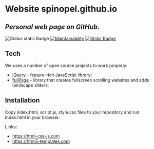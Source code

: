 # Website spinopel.github.io
## _Personal web page on GitHub._

![Status static Badge](https://img.shields.io/badge/status-active-green)
[![Maintainability](https://api.codeclimate.com/v1/badges/d5d6002df5f454ac5aef/maintainability)](https://codeclimate.com/github/spinopel/spinopel.github.io/maintainability)
[![Static Badge](https://img.shields.io/badge/try-online-blue)](https://codepen.io/spinopel/pen/KKOPjva)

## Tech

We uses a number of open source projects to work properly:

- [jQuery](https://jquery.com) - feature-rich JavaScript library;
- [fullPage](https://github.com/alvarotrigo/fullPage.js) - library that creates fullscreen scrolling websites and adds landscape sliders.

## Installation

Copy index.html, script.js, style.css files to your repository and run index.html in your browser.

Links:
- https://html-css-js.com
- https://html5-templates.com

